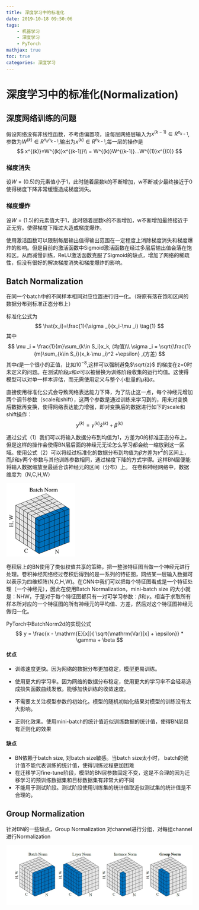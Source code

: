 ```yaml
---
title: 深度学习中的标准化
date: 2019-10-18 09:50:06
tags:
	- 机器学习
	- 深度学习
	- PyTorch
mathjax: true
toc: true 
categories: 深度学习
---
```


# 深度学习中的标准化(Normalization)

## 深度网络训练的问题

假设网络没有非线性函数，不考虑偏置项，设每层网络层输入为$x^{(k-1)} \in R^{n_{k-1}}$,参数为$W^{(k)}\in R^{n_kn_{k-1}}$,输出为$x^{(k)}\in R^{n_{k-1}}$,每一层的操作是
$$
x^{(k)}=W^{(k)}x^{(k-1)}\\
= W^{(k)}W^{(k-1)}...W^{(1)}x^{(0)}
$$

### 梯度消失

设$W=(0.5)$的元素值小于1，此时随着层数k的不断增加，w不断减少最终接近于0使得梯度下降非常缓慢造成梯度消失。

### 梯度爆炸

设$W=(1.5)$的元素值大于1，此时随着层数k的不断增加，w不断增加最终接近于正无穷。使得梯度下降过大造成梯度爆炸。

使用激活函数可以限制每层输出值得输出范围在一定程度上消除梯度消失和梯度爆炸的影响。但是目前的激活函数中Sigmoid激活函数在经过多层后输出值会落在饱和区。从而减慢训练，ReLU激活函数克服了Sigmoid的缺点，增加了网络的稀疏性，但没有很好的解决梯度消失和梯度爆炸的影响。

## Batch Normalization

在同一个batch中的不同样本相同对应位置进行归一化。（将原有落在饱和区间的数据分布到标准正态分布上）

标准化公式为
$$
\hat{x_i}=\frac{1}{\sigma _i}(x_i-\mu _i) \tag{1}
$$
其中
$$
\mu _i = \frac{1}{m}\sum_{k\in S_i}x_k, (均值)\\
\sigma _i = \sqrt{\frac{1}{m}\sum_{k\in S_i}(x_k-\mu _i)^2 +\epsilon} ,(方差)
$$
其中$\epsilon$是一个很小的正值，比如$10^{-8}$,这样可以强制避免$\sqrt{z}$ 的梯度在z=0时未定义的问题。在测试阶段$\mu$和$\sigma$可以被替换为训练阶段收集的运行均值。这使得模型可以对单一样本评估，而无需使用定义与整个小批量的$\mu$和$\sigma$。

直接使用标准化公式会导致网络表达能力下降，为了防止这一点，每个神经元增加两个调节参数（scale和shift），这两个参数是通过训练来学习到的，用来对变换后数据再变换，使得网络表达能力增强，即对变换后的数据进行如下的scale和shift操作：
$$
y^{(k)}=\gamma ^{(k)}\hat{x}^{(k)}+\beta ^{(k)} \tag{2}
$$

通过公式（1）我们可以将输入数据分布到均值为1，方差为0的标准正态分布上。但是这样的操作会使得BN层后面的神经元无论怎么学习都会统一缩放到这一区域。使用公式（2）可以将经过标准化的数据分布到均值为$\beta$方差为$\gamma ^2$的区间上，而$\beta$和$\gamma$两个参数与其他训练参数相同，通过梯度下降的方式学得。这样BN层便能将输入数据缩放至最适合该神经元的区间（分布）上。
在卷积神经网络中，数据维度为（N,C,H,W）

![](./Normalization/1.png)

卷积层上的BN使用了类似权值共享的策略，把一整张特征图当做一个神经元进行处理。卷积神经网络经过卷积后得到的是一系列的特征图，网络某一层输入数据可以表示为四维矩阵(N,C,H,W)。在CNN中我们可以把每个特征图看成是一个特征处理（一个神经元），因此在使用Batch Normalization，mini-batch size 的大小就是：NHW，于是对于每个特征图都只有一对可学习参数：$\beta$和$\gamma$。相当于求取所有样本所对应的一个特征图的所有神经元的平均值、方差，然后对这个特征图神经元做归一化。

PyTorch中BatchNorm2d的实现公式
$$
y = \frac{x - \mathrm{E}[x]}{ \sqrt{\mathrm{Var}[x] + \epsilon}} * \gamma + \beta
$$


#### 优点

* 训练速度更快。因为网络的数据分布更加稳定，模型更易训练。

* 使用更大的学习率。因为网络的数据分布稳定，使用更大的学习率不会轻易造成损失函数曲线发散。能够加快训练的收敛速度。

* 不需要太关注模型参数的初始化。模型的随机初始化结果对模型的训练没有太大影响。

* 正则化效果。使用mini-batch的统计值近似训练数据的统计值，使得BN层具有正则化的效果

#### 缺点

* BN依赖于batch size, 对batch size敏感。当batch size太小时， batch的统计值不能代表训练的统计值，使得训练过程更加困难
* 在迁移学习fine-tune阶段，模型的BN层参数固定不变，这是不合理的因为迁移学习的预训练数据集和目标数据集有非常大的不同
* 不能用于测试阶段。测试阶段使用训练集的统计值取近似测试集的统计值是不合理的。

## Group Normalization

针对BN的一些缺点，Group Normalization 对channel进行分组，对每组channel进行Normalization

![](./Normalization/2.png)